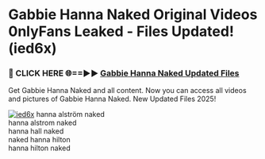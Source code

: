 # Gabbie Hanna Naked Original Videos 0nlyFans Leaked - Files Updated! (ied6x)

<h3>🔴 CLICK HERE 🌐==►► <a href="https://tinyurl.com/up5wt9bj" rel="nofollow">Gabbie Hanna Naked Updated Files</a></h3>

Get Gabbie Hanna Naked and all content. Now you can access all videos and pictures of Gabbie Hanna Naked. New Updated Files 2025!

[![ied6x](https://i.imgur.com/ABiUzMV.gif)](https://tinyurl.com/up5wt9bj)
hanna alström naked<br>
hanna alstrom naked<br>
hanna hall naked<br>
naked hanna hilton<br>
hanna hilton naked
